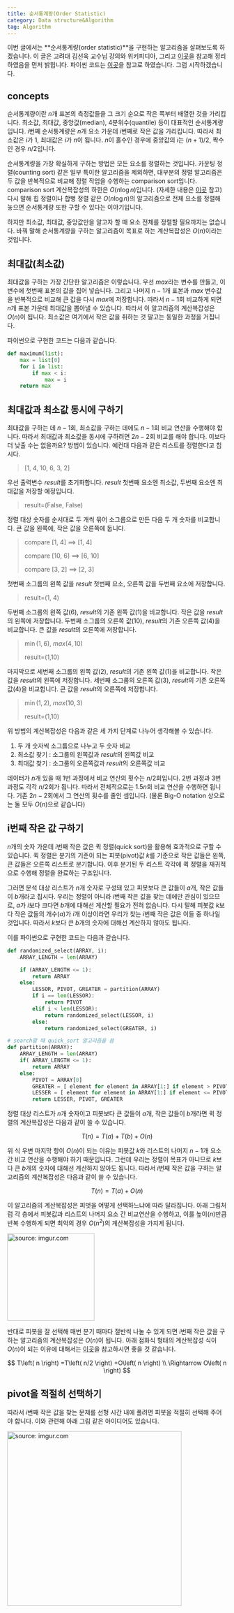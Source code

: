 ```yaml
---
title: 순서통계량(Order Statistic)
category: Data structure&Algorithm
tag: Algorithm
---
```


이번 글에서는 **순서통계량(order statistic)**을 구현하는 알고리즘을 살펴보도록 하겠습니다. 이 글은 고려대 김선욱 교수님 강의와 위키피디아, 그리고 [이곳](http://www.cs.miami.edu/home/burt/learning/Csc517.091/workbook/countingsort.html)을 참고해 정리하였음을 먼저 밝힙니다. 파이썬 코드는 [이곳](http://www.geekviewpoint.com/python/sorting/countingsort)을 참고로 하였습니다. 그럼 시작하겠습니다.





## concepts

순서통계량이란 $n$개 표본의 측정값들을 그 크기 순으로 작은 쪽부터 배열한 것을 가리킵니다. 최소값, 최대값, 중앙값(median), 4분위수(quantile) 등이 대표적인 순서통계량입니다. $i$번째 순서통계량은 $n$개 요소 가운데 $i$번째로 작은 값을 가리킵니다. 따라서 최소값은 $i$가 1, 최대값은 $i$가 $n$이 됩니다. $n$이 홀수인 경우에 중앙값의 $i$는 $(n+1)/2$, 짝수인 경우 $n/2$입니다.

순서통계량을 가장 확실하게 구하는 방법은 모든 요소를 정렬하는 것입니다. 카운팅 정렬(counting sort) 같은 일부 특이한 알고리즘을 제외하면, 대부분의 정렬 알고리즘은 두 값을 반복적으로 비교해 정렬 작업을 수행하는 comparison sort입니다. comparison sort 계산복잡성의 하한은 $O(n\log{n})$입니다. (자세한 내용은 [이곳](https://ratsgo.github.io/data%20structure&algorithm/2017/10/16/countingsort/) 참고)  다시 말해 힙 정렬이나 합병 정렬 같은 $O(n\log{n})$의 알고리즘으로 전체 요소를 정렬해 놓으면 순서통계량 또한 구할 수 있다는 이야기입니다.

하지만 최소값, 최대값, 중앙값만을 알고자 할 때 요소 전체를 정렬할 필요까지는 없습니다. 바꿔 말해 순서통계량을 구하는 알고리즘이 목표로 하는 계산복잡성은 $O(n)$이라는 것입니다.





## 최대값(최소값)

최대값을 구하는 가장 간단한 알고리즘은 이렇습니다. 우선 *max*라는 변수를 만들고, 이 변수에 첫번째 표본의 값을 집어 넣습니다. 그리고 나머지 $n-1$개 표본과 *max* 변수값을 반복적으로 비교해 큰 값을 다시 *max*에 저장합니다. 따라서 $n-1$회 비교하게 되면 $n$개 표본 가운데 최대값을 뽑아낼 수 있습니다. 따라서 이 알고리즘의 계산복잡성은 $O(n)$이 됩니다. 최소값은 여기에서 작은 값을 취하는 것 말고는 동일한 과정을 거칩니다. 

파이썬으로 구현한 코드는 다음과 같습니다.

```python
def maximum(list):
    max = list[0]
    for i in list:
        if max < i:
            max = i
    return max
```





## 최대값과 최소값 동시에 구하기

최대값을 구하는 데 $n-1$회, 최소값을 구하는 데에도 $n-1$회 비교 연산을 수행해야 합니다. 따라서 최대값과 최소값을 동시에 구하려면 $2n-2$회 비교를 해야 합니다. 이보다 더 낮출 수는 없을까요? 방법이 있습니다. 예컨대 다음과 같은 리스트를 정렬한다고 칩시다.

> [1, 4, 10, 6, 3, 2]

우선 출력변수 *result*를 초기화합니다. *result* 첫번째 요소엔 최소값, 두번째 요소엔 최대값을 저장할 예정입니다.

> result=(False, False)

정렬 대상 숫자를 순서대로 두 개씩 묶어 소그룹으로 만든 다음 두 개 숫자를 비교합니다. 큰 값을 왼쪽에, 작은 값을 오른쪽에 둡니다.

> compare [1, 4] ==> [1, 4]
>
> compare [10, 6] ==> [6, 10]
>
> compare [3, 2] ==> [2, 3]

첫번째 소그룹의 왼쪽 값을 *result* 첫번째 요소, 오른쪽 값을 두번째 요소에 저장합니다.

> result=(1, 4)

두번째 소그룹의 왼쪽 값(6), *result*의 기존 왼쪽 값(1)을 비교합니다. 작은 값을 *result*의 왼쪽에 저장합니다. 두번째 소그룹의 오른쪽 값(10), *result*의 기존 오른쪽 값(4)을 비교합니다. 큰 값을 *result*의 오른쪽에 저장합니다. 

> $\min(1,6)$, $max(4,10)$
>
> result=(1,10)

마지막으로 세번째 소그룹의 왼쪽 값(2), *result*의 기존 왼쪽 값(1)을 비교합니다. 작은 값을 *result*의 왼쪽에 저장합니다. 세번째 소그룹의 오른쪽 값(3), *result*의 기존 오른쪽 값(4)을 비교합니다. 큰 값을 *result*의 오른쪽에 저장합니다. 

> $\min(1,2)$, $max(10,3)$
>
> result=(1,10)

위 방법의 계산복잡성은 다음과 같은 세 가지 단계로 나누어 생각해볼 수 있습니다.

1. 두 개 숫자씩 소그룹으로 나누고 두 숫자 비교
2. 최소값 찾기 : 소그룹의 왼쪽값과 *result*의 왼쪽값 비교
3. 최대값 찾기 : 소그룹의 오른쪽값과 *result*의 오른쪽값 비교

데이터가 $n$개 있을 때 1번 과정에서 비교 연산의 횟수는 $n/2$회입니다. 2번 과정과 3번 과정도 각각 $n/2$회가 됩니다. 따라서 전체적으로는 $1.5n$회 비교 연산을 수행하면 됩니다. 기존 $2n-2$회에서 그 연산의 횟수를 줄인 셈입니다. (물론 Big-O notation 상으로는 둘 모두 $O(n)$으로 같습니다)





## i번째 작은 값 구하기

$n$개의 숫자 가운데 $i$번째 작은 값은 퀵 정렬(quick sort)을 활용해 효과적으로 구할 수 있습니다. 퀵 정렬은 분기의 기준이 되는 피봇(pivot)값 $k$를 기준으로 작은 값들은 왼쪽, 큰 값들은 오른쪽 리스트로 분기합니다. 이후 분기된 두 리스트 각각에 퀵 정렬을 재귀적으로 수행해 정렬을 완료하는 구조입니다. 

그러면 분석 대상 리스트가 $n$개 숫자로 구성돼 있고 피봇보다 큰 값들이 $a$개, 작은 값들이 $b$개라고 칩시다. 우리는 정렬이 아니라 $i$번째 작은 값을 찾는 데에만 관심이 있으므로, $a$가 $i$보다 크다면 $b$개에 대해선 계산할 필요가 전혀 없습니다. 다시 말해 피봇값 $k$보다 작은 값들의 개수($a$)가 $i$개 이상이라면 우리가 찾는 $i$번째 작은 값은 이들 중 하나일 것입니다. 따라서 $k$보다 큰 $b$개의 숫자에 대해선 계산하지 않아도 됩니다.

이를 파이썬으로 구현한 코드는 다음과 같습니다.

```python
def randomized_select(ARRAY, i):
    ARRAY_LENGTH = len(ARRAY)

    if (ARRAY_LENGTH <= 1):
        return ARRAY
    else:
        LESSOR, PIVOT, GREATER = partition(ARRAY)
        if i == len(LESSOR):
            return PIVOT
        elif i < len(LESSOR):
            return randomized_select(LESSOR, i)
        else:
            return randomized_select(GREATER, i)

# search할 때 quick_sort 알고리즘을 씀
def partition(ARRAY):
    ARRAY_LENGTH = len(ARRAY)
    if( ARRAY_LENGTH <= 1):
        return ARRAY
    else:
        PIVOT = ARRAY[0]
        GREATER = [ element for element in ARRAY[1:] if element > PIVOT ]
        LESSER = [ element for element in ARRAY[1:] if element <= PIVOT ]
        return LESSER, PIVOT, GREATER
```

정렬 대상 리스트가 $n$개 숫자이고 피봇보다 큰 값들이 $a$개, 작은 값들이 $b$개라면 퀵 정렬의 계산복잡성은 다음과 같이 쓸 수 있습니다.



$$
T\left( n \right) =T\left( a \right) +T\left( b \right) +O\left( n \right)
$$



위 식 우변 마지막 항이 $O(n)$이 되는 이유는 피봇값 $k$와 리스트의 나머지 $n-1$개 요소 간 비교 연산을 수행해야 하기 때문입니다. 그런데 우리는 정렬이 목표가 아니므로 $k$보다 큰 $b$개의 숫자에 대해선 계산하지 않아도 됩니다. 따라서 $i$번째 작은 값을 구하는 알고리즘의 계산복잡성은 다음과 같이 쓸 수 있습니다.



$$
T\left( n \right) =T\left( a \right) +O\left( n \right)
$$



이 알고리즘의 계산복잡성은 피벗을 어떻게 선택하느냐에 따라 달라집니다. 아래 그림처럼 각 층에서 피봇값과 리스트의 나머지 요소 간 비교연산을 수행하고, 이를 높이($n$)만큼 반복 수행하게 되면 최악의 경우 $O(n^2)$의 계산복잡성을 가지게 됩니다.



<a href="https://imgur.com/v3xPU5E"><img src="https://i.imgur.com/v3xPU5E.png" width="200px" title="source: imgur.com" /></a>



반대로 피봇을 잘 선택해 매번 분기 때마다 절반씩 나눌 수 있게 되면 $i$번째 작은 값을 구하는 알고리즘의 계산복잡성은 $O(n)$이 됩니다. 아래 점화식 형태의 계산복잡성 식이 $O(n)$이 되는 이유에 대해서는 [이곳](https://ratsgo.github.io/data%20structure&algorithm/2017/09/11/recurrence/)을 참고하시면 좋을 것 같습니다.



$$
T\left( n \right) =T\left( n/2 \right) +O\left( n \right) \\ \Rightarrow O\left( n \right) 
$$





## pivot을 적절히 선택하기

따라서 $i$번째 작은 값을 찾는 문제를 선형 시간 내에 풀려면 피봇을 적절히 선택해 주어야 합니다. 이와 관련해 아래 그림 같은 아이디어도 있습니다.



<a href="https://imgur.com/G84BXDa"><img src="https://i.imgur.com/G84BXDa.png" width="400px" title="source: imgur.com" /></a>


